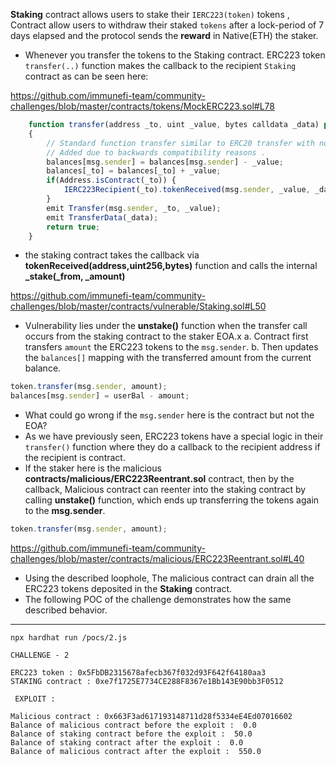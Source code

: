 **Staking** contract allows users to stake their `IERC223(token)` tokens , Contract allow users to withdraw their staked `tokens` after a lock-period of 7 days elapsed and the protocol sends the **reward** in Native(ETH) the staker.


* Whenever you transfer the tokens to the Staking contract. ERC223 token `transfer(..)` function makes the callback to the recipient `Staking` contract as can be seen here:

https://github.com/immunefi-team/community-challenges/blob/master/contracts/tokens/MockERC223.sol#L78

```js
    function transfer(address _to, uint _value, bytes calldata _data) public override returns (bool success)
    {
        // Standard function transfer similar to ERC20 transfer with no _data .
        // Added due to backwards compatibility reasons .
        balances[msg.sender] = balances[msg.sender] - _value;
        balances[_to] = balances[_to] + _value;
        if(Address.isContract(_to)) {
            IERC223Recipient(_to).tokenReceived(msg.sender, _value, _data);
        }
        emit Transfer(msg.sender, _to, _value);
        emit TransferData(_data);
        return true;
    }
```

* the staking contract takes the callback via **tokenReceived(address,uint256,bytes)** function and calls the internal **_stake(_from, _amount)**

https://github.com/immunefi-team/community-challenges/blob/master/contracts/vulnerable/Staking.sol#L50

* Vulnerability lies under the **unstake()** function when the transfer call occurs from the staking contract to the staker EOA.x
  a. Contract first transfers `amount` the ERC223 tokens to the `msg.sender`.
  b. Then updates the `balances[]` mapping with the transferred amount from the current balance.

```js
token.transfer(msg.sender, amount);
balances[msg.sender] = userBal - amount;
```

* What could go wrong if the `msg.sender` here is the contract but not the EOA?
* As we have previously seen, ERC223 tokens have a special logic in their `transfer()` function where they do a callback to the recipient address if the recipient is contract. 
* If the staker here is the malicious **contracts/malicious/ERC223Reentrant.sol** contract, then by the callback, Malicious contract can reenter into the staking contract by calling **unstake()** function, which ends up transferring the tokens again to the **msg.sender**.

```js
token.transfer(msg.sender, amount);
```

https://github.com/immunefi-team/community-challenges/blob/master/contracts/malicious/ERC223Reentrant.sol#L40

* Using the described loophole, The malicious contract can drain all the ERC223 tokens deposited in the **Staking** contract.
* The following POC of the challenge demonstrates how the same described behavior.

---

```shell
npx hardhat run /pocs/2.js
```


```shell
CHALLENGE - 2

ERC223 token : 0x5FbDB2315678afecb367f032d93F642f64180aa3
STAKING contract : 0xe7f1725E7734CE288F8367e1Bb143E90bb3F0512

 EXPLOIT : 

Malicious contract : 0x663F3ad617193148711d28f5334eE4Ed07016602
Balance of malicious contract before the exploit :  0.0
Balance of staking contract before the exploit :  50.0
Balance of staking contract after the exploit :  0.0
Balance of malicious contract after the exploit :  550.0
```

